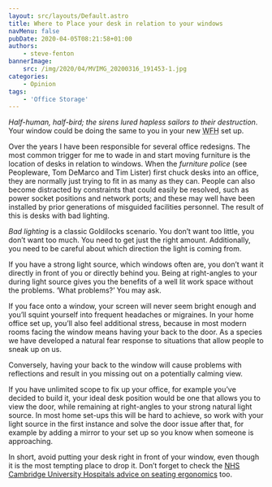 ```yaml
---
layout: src/layouts/Default.astro
title: Where to Place your desk in relation to your windows
navMenu: false
pubDate: 2020-04-05T08:21:58+01:00
authors:
    - steve-fenton
bannerImage:
    src: /img/2020/04/MVIMG_20200316_191453-1.jpg
categories:
    - Opinion
tags:
    - 'Office Storage'
---
```


*Half-human, half-bird; the sirens lured hapless sailors to their destruction*. Your window could be doing the same to you in your new <abbr title="Working From Home">WFH</abbr> set up.

Over the years I have been responsible for several office redesigns. The most common trigger for me to wade in and start moving furniture is the location of desks in relation to windows. When the *furniture police* (see Peopleware, Tom DeMarco and Tim Lister) first chuck desks into an office, they are normally just trying to fit in as many as they can. People can also become distracted by constraints that could easily be resolved, such as power socket positions and network ports; and these may well have been installed by prior generations of misguided facilities personnel. The result of this is desks with bad lighting.

*Bad lighting* is a classic Goldilocks scenario. You don’t want too little, you don’t want too much. You need to get just the right amount. Additionally, you need to be careful about which direction the light is coming from.

If you have a strong light source, which windows often are, you don’t want it directly in front of you or directly behind you. Being at right-angles to your during light source gives you the benefits of a well lit work space without the problems. ‘What problems?’ You may ask.

If you face onto a window, your screen will never seem bright enough and you’ll squint yourself into frequent headaches or migraines. In your home office set up, you’ll also feel additional stress, because in most modern rooms facing the window means having your back to the door. As a species we have developed a natural fear response to situations that allow people to sneak up on us.

Conversely, having your back to the window will cause problems with reflections and result in you missing out on a potentially calming view.

If you have unlimited scope to fix up your office, for example you’ve decided to build it, your ideal desk position would be one that allows you to view the door, while remaining at right-angles to your strong natural light source. In most home set-ups this will be hard to achieve, so work with your light source in the first instance and solve the door issue after that, for example by adding a mirror to your set up so you know when someone is approaching.

In short, avoid putting your desk right in front of your window, even though it is the most tempting place to drop it. Don’t forget to check the [NHS Cambridge University Hospitals advice on seating ergonomics](https://www.cuh.nhs.uk/patient-information/seating-and-ergonomics/) too.